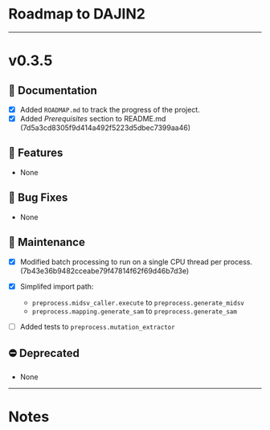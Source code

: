 # Roadmap to DAJIN2

-------------

# v0.3.5

## 📝 Documentation

+ [x] Added `ROADMAP.md` to track the progress of the project.
+ [x] Added *Prerequisites* section to README.md (7d5a3cd8305f9d414a492f5223d5dbec7399aa46)

## 🚀 Features

+ None

## 🐛 Bug Fixes

+ None

## 🔧 Maintenance

+ [x] Modified batch processing to run on a single CPU thread per process. (7b43e36b9482cceabe79f47814f62f69d46b7d3e)

+ [x] Simplifed import path:
  + `preprocess.midsv_caller.execute` to `preprocess.generate_midsv`
  + `preprocess.mapping.generate_sam` to `preprocess.generate_sam`

+ [ ] Added tests to `preprocess.mutation_extractor`

## ⛔️ Deprecated

+ None

-------------

# Notes


